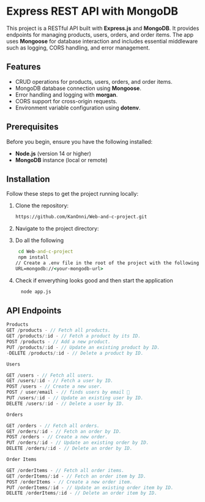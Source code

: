 # Express REST API with MongoDB

This project is a RESTful API built with **Express.js** and **MongoDB**. It provides endpoints for managing products, users, orders, and order items. The app uses **Mongoose** for database interaction and includes essential middleware such as logging, CORS handling, and error management.

## Features

- CRUD operations for products, users, orders, and order items.
- MongoDB database connection using **Mongoose**.
- Error handling and logging with **morgan**.
- CORS support for cross-origin requests.
- Environment variable configuration using **dotenv**.

## Prerequisites

Before you begin, ensure you have the following installed:

- **Node.js** (version 14 or higher)
- **MongoDB** instance (local or remote)

## Installation

Follow these steps to get the project running locally:

1. Clone the repository:

   ```bash
   https://github.com/KanOnni/Web-and-c-project.git

2. Navigate to the project directory:
3. Do all the following 
   ```cmd
    cd Web-and-c-project
    npm install
   // Create a .env file in the root of the project with the following content:
   URL=mongodb://<your-mongodb-url>

4. Check if enverything looks good and then start the application
   ```cmd
     node app.js

## API Endpoints

  ```js
Products
GET /products - // Fetch all products.
GET /products/:id - // Fetch a product by its ID.
POST /products - // Add a new product.
PUT /products/:id - // Update an existing product by ID.
-DELETE /products/:id - // Delete a product by ID.

Users

GET /users - // Fetch all users.
GET /users/:id - // Fetch a user by ID.
POST /users - // Create a new user.
POST / user/email - // finds users by email 📧
PUT /users/:id - // Update an existing user by ID.
DELETE /users/:id - // Delete a user by ID.

Orders

GET /orders - // Fetch all orders.
GET /orders/:id - // Fetch an order by ID.
POST /orders - // Create a new order.
PUT /orders/:id - // Update an existing order by ID.
DELETE /orders/:id - // Delete an order by ID.

Order Items

GET /orderItems - // Fetch all order items.
GET /orderItems/:id - // Fetch an order item by ID.
POST /orderItems - // Create a new order item.
PUT /orderItems/:id - // Update an existing order item by ID.
DELETE /orderItems/:id - // Delete an order item by ID.
   
